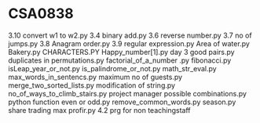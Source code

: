 # CSA0838
3.10 convert w1 to w2.py
3.4 binary add.py
3.6 reverse number.py
3.7 no of jumps.py
3.8 Anagram order.py
3.9 regular expression.py
Area of water.py
Bakery.py
CHARACTERS.PY
Happy_number[1].py
day 3 good pairs.py
duplicates in permutations.py
factorial_of_a_number .py
fibonacci.py
isLeap_year_or_not.py
is_palindrome_or_not.py
math_str_eval.py
max_words_in_sentencs.py
maximum no of guests.py
merge_two_sorted_lists.py
modification of string.py
no_of_ways_to_climb_stairs.py
project manager possible combinations.py
python function even or odd.py
remove_common_words.py
season.py
share trading max profir.py
4.2 prg for non teachingstaff
